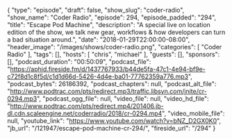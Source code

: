 {
  "type": "episode",
  "draft": false,
  "show_slug": "coder-radio",
  "show_name": "Coder Radio",
  "episode": 294,
  "episode_padded": "294",
  "title": "Escape Pod Machine",
  "description": "A special live on location edition of the show, we talk new gear, workflows & how developers can turn a bad situation around.",
  "date": "2018-01-29T22:00:00-08:00",
  "header_image": "/images/shows/coder-radio.png",
  "categories": [
    "Coder Radio"
  ],
  "tags": [],
  "hosts": [
    "chris",
    "michael"
  ],
  "guests": [],
  "sponsors": [],
  "podcast_duration": "00:50:09",
  "podcast_file": "https://aphid.fireside.fm/d/1437767933/b44de5fa-47c1-4e94-bf9e-c72f8d1c8f5d/c1d1d66d-5426-4d4e-ba01-77762359a776.mp3",
  "podcast_bytes": 26186392,
  "podcast_chapters": null,
  "podcast_alt_file": "http://www.podtrac.com/pts/redirect.mp3/traffic.libsyn.com/jnite/cr-0294.mp3",
  "podcast_ogg_file": null,
  "video_file": null,
  "video_hd_file": "http://www.podtrac.com/pts/redirect.mp4/201406.jb-dl.cdn.scaleengine.net/coderradio/2018/cr-0294.mp4",
  "video_mobile_file": null,
  "youtube_link": "https://www.youtube.com/watch?v=bNZ_D2GX0K0",
  "jb_url": "/121947/escape-pod-machine-cr-294/",
  "fireside_url": "/294"
}

